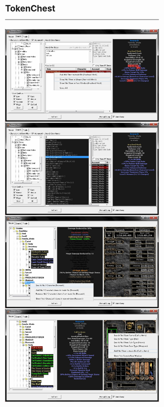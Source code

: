 # TokenChest
------------
<br/>![shot1](screenshots/shot1.jpg)
<br/>![shot2](screenshots/shot2.jpg)
<br/>![shot3](screenshots/shot3.jpg)
<br/>![shot4](screenshots/shot4.jpg)
